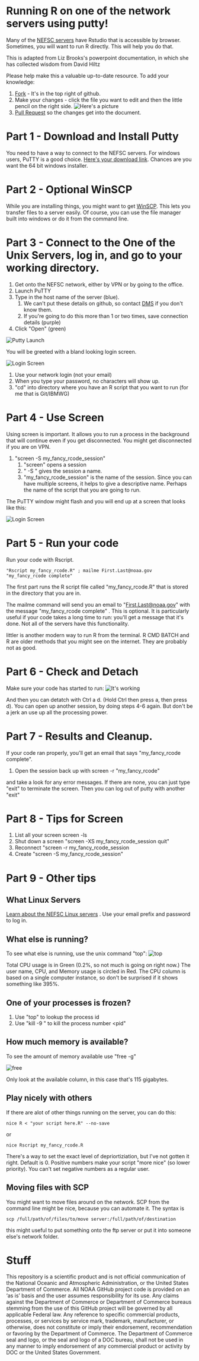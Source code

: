 # Running R on one of the network servers using putty!

Many of the [NEFSC servers](https://localonly.nefsc.noaa.gov/linux/Servers) have Rstudio that is accessible by browser. Sometimes, you will want to run R  directly. This will help you do that.

This is adapted from Liz Brooks's powerpoint documentation, in which she has collected wisdom from David Hiltz

Please help make this a valuable up-to-date resource.  To add your knowledge:
1.   [Fork](https://docs.github.com/en/github/getting-started-with-github/fork-a-repo) - It's in the top right of github.
1.   Make your changes  - click the file you want to edit and then the little pencil on the right side.  ![Here's a picture](/images/fork_edit.jpg)
1.   [Pull Request](https://docs.github.com/en/github/collaborating-with-issues-and-pull-requests/creating-a-pull-request-from-a-fork) so the changes get into the document.


# Part 1 - Download and Install Putty
You need to have a way to connect to the NEFSC servers. For windows users, PuTTY is a good choice.  [Here's your download link](https://www.chiark.greenend.org.uk/~sgtatham/putty/latest.html).  Chances are you want the 64 bit windows installer. 

# Part 2 - Optional WinSCP
While you are installing things, you might want to get [WinSCP](https://winscp.net/eng/download.php). This lets you transfer files to a server easily. Of course, you can use the file manager built into windows or do it from the command line. 

# Part 3 - Connect to the One of the Unix Servers, log in, and go to your working directory.

1. Get onto the NEFSC network, either by VPN or by going to the office.
1. Launch PuTTY
1. Type in the host name of the server (blue).  
    1.  We can't put these details on github, so contact  [DMS](mailto:NEFSC.IT-Helpdesk@noaa.gov?subject=NEFSC%20Server%20Details) if you don't know them.
    1.  If you're going to do this more than 1 or two times, save connection details (purple) 
1. Click "Open" (green)

![Putty Launch](/images/putty_pic.jpg)


You will be greeted with a bland looking login screen.

![Login Screen](/images/login_screen.png)

1. Use your network login (not your email)
1. When you type your password, no characters will show up.
1. "cd" into directory where you have an R script that you want to run (for me that is Git/IBMWG) 

# Part 4 - Use Screen

Using screen is important. It allows you to run a process in the background that will continue even if you  get disconnected. You might get disconnected if you are on VPN.

1.  "screen -S my_fancy_rcode_session"
    1. "screen" opens a session
    1. " -S " gives the session a name.
    1. "my_fancy_rcode_session" is the name of the session. Since you can have multiple screens, it helps to give a descriptive name. Perhaps the name of the script that you are going to run. 
  
The PuTTY window might flash and you will end up at a screen that looks like this: 

![Login Screen](/images/screen1.jpg)

# Part 5 -  Run your code
Run your code with Rscript. 

```
"Rscript my_fancy_rcode.R" ; mailme First.Last@noaa.gov "my_fancy_rcode complete"
```

The first part runs the R script file called "my_fancy_rcode.R" that is stored in the directory that you are in.

The mailme command will send you an email to "First.Last@noaa.gov" with the message "my_fancy_rcode complete" . This is optional.  It is particularly useful if your code takes a long time to run: you'll get a message that it's done. Not all of the servers have this functionality.

littler is another modern way to run R from the terminal. R CMD BATCH and R are older methods that you might see on the internet.  They are probably not as good.

# Part 6 - Check and Detach

Make sure your code has started to run:
![It's working](/images/r_running.jpg)

And then you can detatch with Ctrl a d.  (Hold Ctrl then press a, then press d).  You can open up another session, by doing steps 4-6 again.  But don't be a jerk an use up all the processing power.


# Part 7 - Results  and Cleanup.
If your code ran properly, you'll get an email that says "my_fancy_rcode complete".
1. Open the session back up with
screen -r "my_fancy_rcode"

and take a look for any error messages.  If there are none, you can just type "exit" to terminate the screen.  Then you can log out of putty with another "exit"


# Part 8 - Tips for Screen
1. List all your screen screen -ls 
1. Shut down a screen  "screen -XS my_fancy_rcode_session quit"
1. Reconnect "screen -r my_fancy_rcode_session
1. Create "screen -S my_fancy_rcode_session"


# Part 9 - Other tips

## What Linux Servers

[Learn about the NEFSC Linux servers](https://www.st.nmfs.noaa.gov/confluence/display/NECIT/Linux+Servers+at+the+NEFSC) . Use your email prefix and password to log in.

## What else is running?
To see what else is running, use the unix command "top":
![top](/images/top.png)

Total CPU usage is in Green (0.2%, so not much is going on right now.)
The user name,  CPU, and Memory usage is circled in Red. The CPU column is based on a single computer instance, so don't be surprised if it shows something like 395%.


## One of your processes is frozen?

1.   Use "top" to lookup the process id 
2.   Use "kill -9 <pid>" to kill the process number <pid"

## How much memory is available?

To see the amount of memory available use  "free -g"

![free](/images/free_memory.jpg)

Only look at the available column, in this case that's 115 gigabytes.


## Play nicely with others


If there are alot of other things running on the server, you can do this:
```
nice R < "your script here.R" --no-save
```

or 

```
nice Rscript my_fancy_rcode.R
```

There's a way to set the exact level of depriortiziation, but I've not gotten it right. Default is 0. Positive numbers make your script "more nice" (so lower priority). You can't set negative numbers as a regular user. 


## Moving files with SCP

You might want to move files around on the network.  SCP from the command line might be nice, because you can automate it.  The syntax is

```
scp /full/path/of/files/to/move server:/full/path/of/destination
```
this might useful to put something onto the ftp server or put it into someone else's network folder.

# Stuff

This repository is a scientific product and is not official communication of the National Oceanic and Atmospheric Administration, or the United States Department of Commerce. All NOAA GitHub project code is provided on an ‘as is’ basis and the user assumes responsibility for its use. Any claims against the Department of Commerce or Department of Commerce bureaus stemming from the use of this GitHub project will be governed by all applicable Federal law. Any reference to specific commercial products, processes, or services by service mark, trademark, manufacturer, or otherwise, does not constitute or imply their endorsement, recommendation or favoring by the Department of Commerce. The Department of Commerce seal and logo, or the seal and logo of a DOC bureau, shall not be used in any manner to imply endorsement of any commercial product or activity by DOC or the United States Government.
